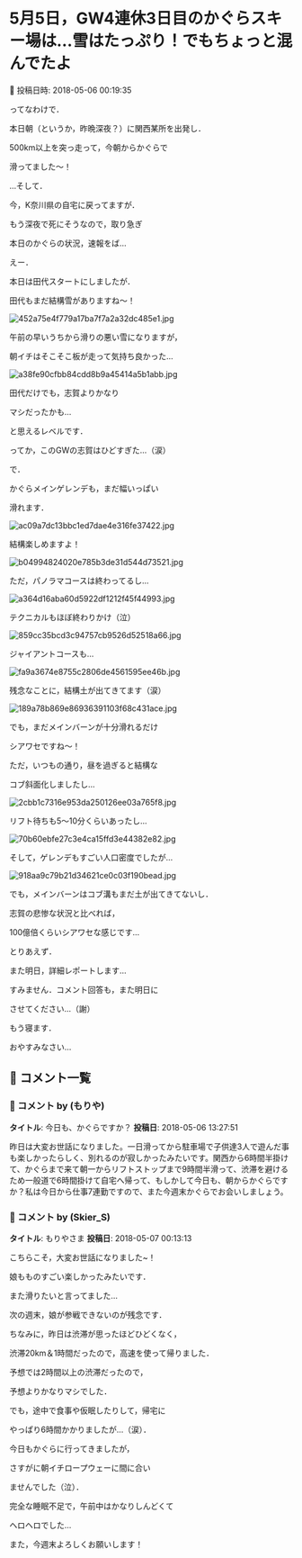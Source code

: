 # 5月5日，GW4連休3日目のかぐらスキー場は…雪はたっぷり！でもちょっと混んでたよ

📅 投稿日時: 2018-05-06 00:19:35

ってなわけで．


本日朝（というか，昨晩深夜？）に関西某所を出発し．


500km以上を突っ走って，今朝からかぐらで


滑ってました～！


…そして．


今，K奈川県の自宅に戻ってますが．


もう深夜で死にそうなので，取り急ぎ


本日のかぐらの状況，速報をば…





えー．


本日は田代スタートにしましたが．


田代もまだ結構雪がありますね～！




![452a75e4f779a17ba7f7a2a32dc485e1.jpg](images/452a75e4f779a17ba7f7a2a32dc485e1.jpg)




午前の早いうちから滑りの悪い雪になりますが，


朝イチはそこそこ板が走って気持ち良かった…




![a38fe90cfbb84cdd8b9a45414a5b1abb.jpg](images/a38fe90cfbb84cdd8b9a45414a5b1abb.jpg)




田代だけでも，志賀よりかなり


マシだったかも…


と思えるレベルです．


ってか，このGWの志賀はひどすぎた…（涙）





で．


かぐらメインゲレンデも，まだ幅いっぱい


滑れます．




![ac09a7dc13bbc1ed7dae4e316fe37422.jpg](images/ac09a7dc13bbc1ed7dae4e316fe37422.jpg)




結構楽しめますよ！




![b04994824020e785b3de31d544d73521.jpg](images/b04994824020e785b3de31d544d73521.jpg)







ただ，パノラマコースは終わってるし…




![a364d16aba60d5922df1212f45f44993.jpg](images/a364d16aba60d5922df1212f45f44993.jpg)




テクニカルもほぼ終わりかけ（泣）




![859cc35bcd3c94757cb9526d52518a66.jpg](images/859cc35bcd3c94757cb9526d52518a66.jpg)




ジャイアントコースも…




![fa9a3674e8755c2806de4561595ee46b.jpg](images/fa9a3674e8755c2806de4561595ee46b.jpg)




残念なことに，結構土が出てきてます（涙）




![189a78b869e86936391103f68c431ace.jpg](images/189a78b869e86936391103f68c431ace.jpg)







でも，まだメインバーンが十分滑れるだけ


シアワセですね～！


ただ，いつもの通り，昼を過ぎると結構な


コブ斜面化しましたし…




![2cbb1c7316e953da250126ee03a765f8.jpg](images/2cbb1c7316e953da250126ee03a765f8.jpg)




リフト待ちも5～10分くらいあったし…




![70b60ebfe27c3e4ca15ffd3e44382e82.jpg](images/70b60ebfe27c3e4ca15ffd3e44382e82.jpg)




そして，ゲレンデもすごい人口密度でしたが…




![918aa9c79b21d34621ce0c03f190bead.jpg](images/918aa9c79b21d34621ce0c03f190bead.jpg)




でも，メインバーンはコブ溝もまだ土が出てきてないし．


志賀の悲惨な状況と比べれば，


100億倍くらいシアワセな感じです…





とりあえず．


また明日，詳細レポートします…





すみません．コメント回答も，また明日に


させてください…（謝）


もう寝ます．


おやすみなさい…

## 💬 コメント一覧

### 💬 コメント by (もりや)
**タイトル**: 今日も、かぐらですか？
**投稿日**: 2018-05-06 13:27:51

昨日は大変お世話になりました。一日滑ってから駐車場で子供達3人で遊んだ事も楽しかったらしく、別れるのが寂しかったみたいです。関西から6時間半掛けて、かぐらまで来て朝一からリフトストップまで9時間半滑って、渋滞を避けるため一般道で6時間掛けて自宅へ帰って、もしかして今日も、朝からかぐらですか？私は今日から仕事7連勤ですので、また今週末かぐらでお会いしましょう。

### 💬 コメント by (Skier_S)
**タイトル**: もりやさま
**投稿日**: 2018-05-07 00:13:13

こちらこそ，大変お世話になりました~！

娘もものすごい楽しかったみたいです．

また滑りたいと言ってました…

次の週末，娘が参戦できないのが残念です．



ちなみに，昨日は渋滞が思ったほどひどくなく，

渋滞20km＆1時間だったので，高速を使って帰りました．

予想では2時間以上の渋滞だったので，

予想よりかなりマシでした．

でも，途中で食事や仮眠したりして，帰宅に

やっぱり6時間かかりましたが…（涙）．



今日もかぐらに行ってきましたが，

さすがに朝イチロープウェーに間に合い

ませんでした（泣）．

完全な睡眠不足で，午前中はかなりしんどくて

ヘロヘロでした…



また，今週末よろしくお願いします！

